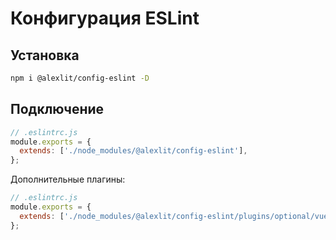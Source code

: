 # Конфигурация ESLint

## Установка

```sh
npm i @alexlit/config-eslint -D
```

## Подключение

```js
// .eslintrc.js
module.exports = {
  extends: ['./node_modules/@alexlit/config-eslint'],
};
```

Дополнительные плагины:

```js
// .eslintrc.js
module.exports = {
  extends: ['./node_modules/@alexlit/config-eslint/plugins/optional/vuetify'],
};
```
